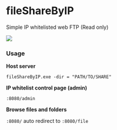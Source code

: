 # fileShareByIP
 Simple IP whitelisted web FTP (Read only)

![](https://i.imgur.com/nbydEWR.jpg)

### Usage
**Host server**

```fileShareByIP.exe -dir = "PATH/TO/SHARE"```

**IP whitelist control page (admin)**

```:8080/admin```

**Browse files and folders**

```:8080/``` auto redirect to ```:8080/file```
